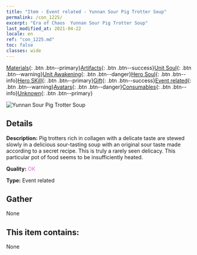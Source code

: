 ```yaml
---
title: "Item - Event related - Yunnan Sour Pig Trotter Soup"
permalink: /con_1225/
excerpt: "Era of Chaos  Yunnan Sour Pig Trotter Soup"
last_modified_at: 2021-04-22
locale: en
ref: "con_1225.md"
toc: false
classes: wide
---
```

 [Materials](/Items/){: .btn .btn--primary}[Artifacts](/Items/Artifacts/){: .btn .btn--success}[Unit Soul](/Items/UnitSoul/){: .btn .btn--warning}[Unit Awakening](/Items/UnitAwakening/){: .btn .btn--danger}[Hero Soul](/Items/HeroSoul/){: .btn .btn--info}[Hero SKill](/Items/HeroSkill/){: .btn .btn--primary}[Gift](/Items/Gift/){: .btn .btn--success}[Event related](/Items/Events/){: .btn .btn--warning}[Avatars](/Items/Avatars/){: .btn .btn--danger}[Consumables](/Items/Consumables/){: .btn .btn--info}[Unknown](/Items/Unknown/){: .btn .btn--primary}

 ![Yunnan Sour Pig Trotter Soup](/images/t/i_81531111.png)

## Details
 **Description:** Pig trotters rich in collagen with a delicate taste are stewed slowly in a delicious sour-tasting soup with an original sour taste made according to a secret recipe. This is truly a rarely seen delicacy. This particular pot of food seems to be insufficiently heated.

 **Quality:** <span style="color: #DA70D6">OK</span>

 **Type:** Event related

## Gather

  None

## This item contains:

  None

